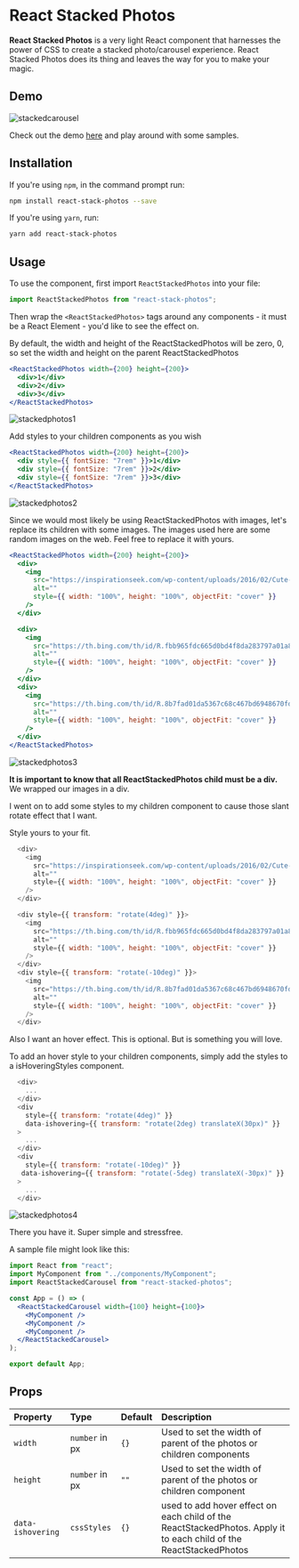 ﻿# React Stacked Photos

**React Stacked Photos** is a very light React component that harnesses the power of CSS to create a stacked photo/carousel experience. React Stacked Photos does its thing and leaves the way for you to make your magic.

## Demo

![stackedcarousel](https://github.com/Ibadan-Techies/React-Stacked-Carousel/assets/51183064/21ddc271-2bf9-4f10-a021-e655be1d8df5)

Check out the demo [here]() and play around with some samples.

## Installation

If you're using `npm`, in the command prompt run:

```sh
npm install react-stack-photos --save
```

If you're using `yarn`, run:

```sh
yarn add react-stack-photos
```

## Usage

To use the component, first import `ReactStackedPhotos` into your file:

```jsx
import ReactStackedPhotos from "react-stack-photos";
```

Then wrap the `<ReactStackedPhotos>` tags around any components - it must be a React Element - you'd like to see the effect on.

By default, the width and height of the ReactStackedPhotos will be zero, 0, so set the width and height on the parent ReactStackedPhotos

```jsx
<ReactStackedPhotos width={200} height={200}>
  <div>1</div>
  <div>2</div>
  <div>3</div>
</ReactStackedPhotos>
```

![stackedphotos1](https://github.com/Ibadan-Techies/React-Stacked-Carousel/assets/51183064/79187e90-09ef-4765-87dc-1790adeaba09)

Add styles to your children components as you wish

```jsx
<ReactStackedPhotos width={200} height={200}>
  <div style={{ fontSize: "7rem" }}>1</div>
  <div style={{ fontSize: "7rem" }}>2</div>
  <div style={{ fontSize: "7rem" }}>3</div>
</ReactStackedPhotos>
```

![stackedphotos2](https://github.com/Ibadan-Techies/React-Stacked-Carousel/assets/51183064/36770638-7d0c-4f52-be44-0bd223f8dd1b)

Since we would most likely be using ReactStackedPhotos with images, let's replace its children with some images.
The images used here are some random images on the web. Feel free to replace it with yours.

```jsx
<ReactStackedPhotos width={200} height={200}>
  <div>
    <img
      src="https://inspirationseek.com/wp-content/uploads/2016/02/Cute-Dog-Photo.jpg"
      alt=""
      style={{ width: "100%", height: "100%", objectFit: "cover" }}
    />
  </div>

  <div>
    <img
      src="https://th.bing.com/th/id/R.fbb965fdc665d0bd4f8da283797a01a8?rik=lIO7W69%2flMx8MQ&riu=http%3a%2f%2f3.bp.blogspot.com%2f_fU7LdRkUMVM%2fTJTouRK_dTI%2fAAAAAAAAChM%2fO08EDbQJTwA%2fs1600%2fcute-baby-dog.jpeg&ehk=3ComR3Gf7XCD8wEKZXLMBPSkzlgxYZ7790TXto%2bJj3A%3d&risl=&pid=ImgRaw&r=0"
      alt=""
      style={{ width: "100%", height: "100%", objectFit: "cover" }}
    />
  </div>
  <div>
    <img
      src="https://th.bing.com/th/id/R.8b7fad01da5367c68c467bd6948670fd?rik=KFSmp6damF3c3Q&riu=http%3a%2f%2f4.bp.blogspot.com%2f-GOOCS9LbwP8%2fTaz7HOWknfI%2fAAAAAAAAACs%2fV7sR0wpvMKM%2fs1600%2fCute%2bPuppy%2bDog.jpg&ehk=c2CdJK42k3Sc83ZNT7zEIYYZmfyLA15lZDuWBu7FdUM%3d&risl=&pid=ImgRaw&r=0"
      alt=""
      style={{ width: "100%", height: "100%", objectFit: "cover" }}
    />
  </div>
</ReactStackedPhotos>
```

![stackedphotos3](https://github.com/Ibadan-Techies/React-Stacked-Carousel/assets/51183064/293b50b5-6007-4e80-a0f0-4b37495d7fef)

**It is important to know that all ReactStackedPhotos child must be a div.** We wrapped our images in a div.

I went on to add some styles to my children component to cause those slant rotate effect that I want.

Style yours to your fit.

```js
  <div>
    <img
      src="https://inspirationseek.com/wp-content/uploads/2016/02/Cute-Dog-Photo.jpg"
      alt=""
      style={{ width: "100%", height: "100%", objectFit: "cover" }}
    />
  </div>

  <div style={{ transform: "rotate(4deg)" }}>
    <img
      src="https://th.bing.com/th/id/R.fbb965fdc665d0bd4f8da283797a01a8?rik=lIO7W69%2flMx8MQ&riu=http%3a%2f%2f3.bp.blogspot.com%2f_fU7LdRkUMVM%2fTJTouRK_dTI%2fAAAAAAAAChM%2fO08EDbQJTwA%2fs1600%2fcute-baby-dog.jpeg&ehk=3ComR3Gf7XCD8wEKZXLMBPSkzlgxYZ7790TXto%2bJj3A%3d&risl=&pid=ImgRaw&r=0"
      alt=""
      style={{ width: "100%", height: "100%", objectFit: "cover" }}
    />
  </div>
  <div style={{ transform: "rotate(-10deg)" }}>
    <img
      src="https://th.bing.com/th/id/R.8b7fad01da5367c68c467bd6948670fd?rik=KFSmp6damF3c3Q&riu=http%3a%2f%2f4.bp.blogspot.com%2f-GOOCS9LbwP8%2fTaz7HOWknfI%2fAAAAAAAAACs%2fV7sR0wpvMKM%2fs1600%2fCute%2bPuppy%2bDog.jpg&ehk=c2CdJK42k3Sc83ZNT7zEIYYZmfyLA15lZDuWBu7FdUM%3d&risl=&pid=ImgRaw&r=0"
      alt=""
      style={{ width: "100%", height: "100%", objectFit: "cover" }}
    />
  </div>
```

Also I want an hover effect. This is optional. But is something you will love.

To add an hover style to your children components, simply add the styles to a isHoveringStyles component.

```js
  <div>
    ...
  </div>
  <div
    style={{ transform: "rotate(4deg)" }}
    data-ishovering={{ transform: "rotate(2deg) translateX(30px)" }}
  >
    ...
  </div>
  <div
    style={{ transform: "rotate(-10deg)" }}
   data-ishovering={{ transform: "rotate(-5deg) translateX(-30px)" }}
  >
    ...
  </div>
```

![stackedphotos4](https://github.com/Ibadan-Techies/React-Stacked-Carousel/assets/51183064/69432859-0c00-431f-bedf-cacfef4a5ce2)

There you have it. Super simple and stressfree.

A sample file might look like this:

```jsx
import React from "react";
import MyComponent from "../components/MyComponent";
import ReactStackedCarousel from "react-stacked-photos";

const App = () => (
  <ReactStackedCarousel width={100} height={100}>
    <MyComponent />
    <MyComponent />
    <MyComponent />
  </ReactStackedCarousel>
);

export default App;
```

## Props

| Property           | Type           | Default | Description                                                                                                        |
| :----------------- | :------------- | :------ | :----------------------------------------------------------------------------------------------------------------- |
| `width`            | `number` in px | `{}`    | Used to set the width of parent of the photos or children components                                               |
| `height`           | `number` in px | `""`    | Used to set the width of parent of the photos or children component                                                |
| `data-ishovering` | `cssStyles`    | `{}`    | used to add hover effect on each child of the ReactStackedPhotos. Apply it to each child of the ReactStackedPhotos |
